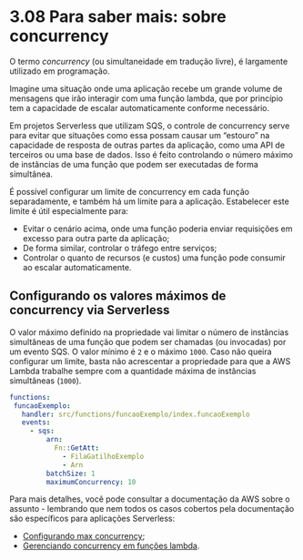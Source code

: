 # 3.08 Para saber mais: sobre concurrency

O termo _concurrency_ (ou simultaneidade em tradução livre), é largamente utilizado em programação.

Imagine uma situação onde uma aplicação recebe um grande volume de mensagens que irão interagir com uma função lambda, que por princípio tem a capacidade de escalar automaticamente conforme necessário.

Em projetos Serverless que utilizam SQS, o controle de concurrency serve para evitar que situações como essa possam causar um “estouro” na capacidade de resposta de outras partes da aplicação, como uma API de terceiros ou uma base de dados. Isso é feito controlando o número máximo de instâncias de uma função que podem ser executadas de forma simultânea.

É possível configurar um limite de concurrency em cada função separadamente, e também há um limite para a aplicação. Estabelecer este limite é útil especialmente para:

- Evitar o cenário acima, onde uma função poderia enviar requisições em excesso para outra parte da aplicação;
- De forma similar, controlar o tráfego entre serviços;
- Controlar o quanto de recursos (e custos) uma função pode consumir ao escalar automaticamente.

## Configurando os valores máximos de concurrency via Serverless

O valor máximo definido na propriedade vai limitar o número de instâncias simultâneas de uma função que podem ser chamadas (ou invocadas) por um evento SQS. O valor mínimo é `2` e o máximo `1000`. Caso não queira configurar um limite, basta não acrescentar a propriedade para que a AWS Lambda trabalhe sempre com a quantidade máxima de instâncias simultâneas (`1000`).

```yml
functions:
 funcaoExemplo:
   handler: src/functions/funcaoExemplo/index.funcaoExemplo
   events:
     - sqs:
         arn:
           Fn::GetAtt:
             - FilaGatilhoExemplo
             - Arn
         batchSize: 1
         maximumConcurrency: 10
```

Para mais detalhes, você pode consultar a documentação da AWS sobre o assunto - lembrando que nem todos os casos cobertos pela documentação são específicos para aplicações Serverless:

- [Configurando max concurrency](https://docs.aws.amazon.com/lambda/latest/dg/with-sqs.html#events-sqs-max-concurrency);
- [Gerenciando concurrency em funções lambda](https://aws.amazon.com/blogs/compute/managing-aws-lambda-function-concurrency/).